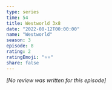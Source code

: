 ```yaml
---
type: series
time: 54
title: Westworld 3x8
date: "2022-08-12T00:00:00"
name: "Westworld"
season: 3
episode: 8
rating: 2
ratingEmoji: "⭐️⭐️"
share: false
---
```


*[No review was written for this episode]*